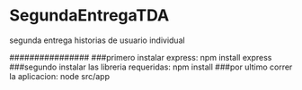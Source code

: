 # SegundaEntregaTDA
segunda entrega historias de usuario individual 

################
###primero instalar express: npm install express
###segundo instalar las libreria requeridas: npm install
###por ultimo correr la aplicacion: node src/app
